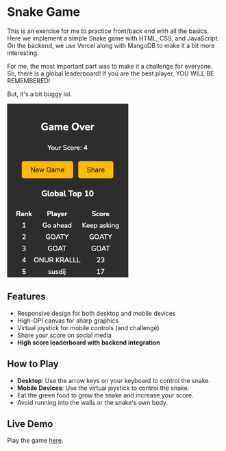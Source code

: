 # Snake Game

This is an exercise for me to practice front/back end with all the basics.
Here we implement a simple Snake game with HTML, CSS, and JavaScript.
On the backend, we use Vercel along with MangoDB to make it a bit more interesting.

For me, the most important part was to make it a challenge for everyone.
So, there is a global leaderboard! If you are the best player, YOU WILL BE REMEMBERED!

But, it's a bit buggy lol.

![Alt text](src/image.png)

## Features

- Responsive design for both desktop and mobile devices
- High-DPI canvas for sharp graphics
- Virtual joystick for mobile controls (and challenge)
- Share your score on social media
- **High score leaderboard with backend integration**

## How to Play

- **Desktop**: Use the arrow keys on your keyboard to control the snake.
- **Mobile Devices**: Use the virtual joystick to control the snake.
- Eat the green food to grow the snake and increase your score.
- Avoid running into the walls or the snake's own body.

## Live Demo

Play the game [here](https://eonurk.github.io/snake-game).